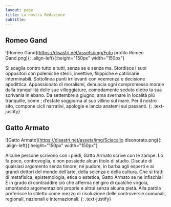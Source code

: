 ```yaml
---
layout: page
title: La nostra Redazione
subtitle: 
---
```

## Romeo Gand
![Romeo Gand](https://disastri.net/assets/img/Foto profilo Romeo Gand.png){: .align-left}{:height="150px" width="150px"} 

Si scaglia contro tutto e tutti, senza se e senza ma. Stordisce i suoi oppositori con polemiche sterili, invettive, filippiche e catilinarie interminabili. Sottolinea punti irrilevanti con veemenza e decisione apodittica. Appassionato di moralismi, denuncia ogni compromesso morale dalla tranquillità delle sue villeggiature, comodamente seduto dietro la sua scrivania in ebano. Da settembre a giugno, ama svernare in località più tranquille, come ; d’estate soggiorna al suo villino sul mare. Per il nostro sito, compone cicli narrativi, apologie e lancia anatemi sui passanti. 
{: .text-justify}

## Gatto Armato
![Gatto Armato](https://disastri.net/assets/img/Sciacallo disonorato.png){: .align-left}{:height="150px" width="150px"} 

Alcune persone scrivono con i piedi, Gatto Armato scrive con le zampe. Lo fa poco, controvoglia, e non possiede alcun titolo di studio. Discute di qualsiasi argomento senza timore, né pudore, in barba agli esperti e ai grandi dottori del mondo dell’arte, della scienza e della cultura. Che si tratti di metafisica, epistemologia, etica o estetica, Gatto Armato se ne infischia! È in grado di contraddire ciò che afferma nel giro di qualche virgola, smontando argomentazioni proprie e altrui senza alcuna pietà. Alla parola preferisce lo stiletto come mezzo di risoluzione delle controversie comunali, regionali, nazionali e internazionali.
{: .text-justify}



